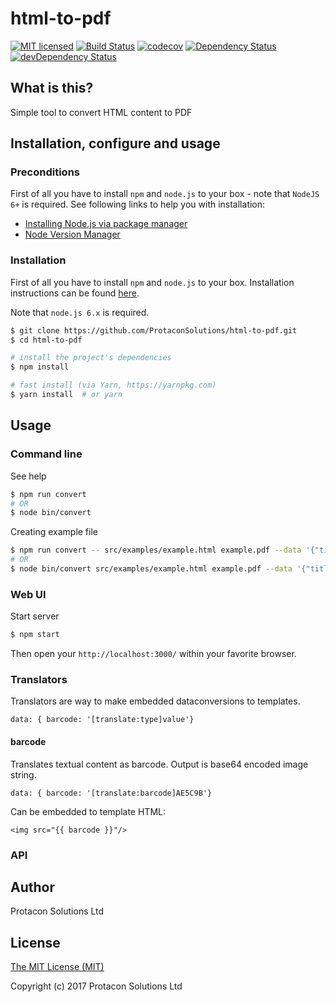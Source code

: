 # html-to-pdf
[![MIT licensed](https://img.shields.io/badge/license-MIT-blue.svg)](LICENSE)
[![Build Status](https://travis-ci.org/ProtaconSolutions/html-to-pdf.png?branch=master)](https://travis-ci.org/ProtaconSolutions/html-to-pdf)
[![codecov](https://codecov.io/gh/ProtaconSolutions/html-to-pdf/branch/master/graph/badge.svg)](https://codecov.io/gh/ProtaconSolutions/html-to-pdf)
[![Dependency Status](https://david-dm.org/ProtaconSolutions/html-to-pdf.svg)](https://david-dm.org/ProtaconSolutions/html-to-pdf)
[![devDependency Status](https://david-dm.org/ProtaconSolutions/html-to-pdf/dev-status.svg)](https://david-dm.org/ProtaconSolutions/html-to-pdf#info=devDependencies)

## What is this?
Simple tool to convert HTML content to PDF

## Installation, configure and usage
### Preconditions
First of all you have to install `npm` and `node.js` to your box - note that `NodeJS 6+` is required. See following links to help you with installation:
* [Installing Node.js via package manager](https://nodejs.org/en/download/package-manager/)
* [Node Version Manager](https://github.com/creationix/nvm#installation)

### Installation
First of all you have to install ```npm``` and ```node.js``` to your box. Installation instructions can
be found [here](https://github.com/joyent/node/wiki/Installing-Node.js-via-package-manager). 

Note that ```node.js 6.x``` is required.

```bash
$ git clone https://github.com/ProtaconSolutions/html-to-pdf.git
$ cd html-to-pdf

# install the project's dependencies
$ npm install

# fast install (via Yarn, https://yarnpkg.com)
$ yarn install  # or yarn
```

## Usage
### Command line
See help
```bash
$ npm run convert
# OR
$ node bin/convert
```

Creating example file
```bash
$ npm run convert -- src/examples/example.html example.pdf --data '{"title": "Awesome", "content": "Lorem ipsum dolor."}'
# OR
$ node bin/convert src/examples/example.html example.pdf --data '{"title": "Awesome", "content": "Lorem ipsum dolor."}'
```

### Web UI
Start server
```bash
$ npm start
```

Then open your `http://localhost:3000/` within your favorite browser.

### Translators
Translators are way to make embedded dataconversions to templates.

```
data: { barcode: '[translate:type]value'}
```

#### barcode
Translates textual content as barcode. Output is base64 encoded image string.

```
data: { barcode: '[translate:barcode]AE5C9B'}
```

Can be embedded to template HTML:

```
<img src="{{ barcode }}"/>
```

### API


## Author
Protacon Solutions Ltd

## License
[The MIT License (MIT)](LICENSE)

Copyright (c) 2017 Protacon Solutions Ltd